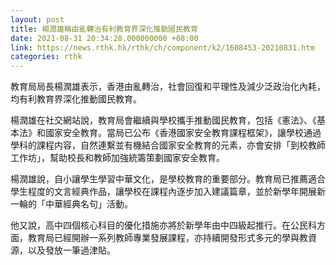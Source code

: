 ```yaml
---
layout: post
title: 楊潤雄稱由亂轉治有利教育界深化推動國民教育
date: 2021-08-31 20:34:28.000000000 +08:00
link: https://news.rthk.hk/rthk/ch/component/k2/1608453-20210831.htm
categories: rthk
---
```


教育局局長楊潤雄表示，香港由亂轉治，社會回復和平理性及減少泛政治化內耗，均有利教育界深化推動國民教育。

楊潤雄在社交網站說，教育局會繼續與學校攜手推動國民教育，包括《憲法》、《基本法》和國家安全教育。當局已公布《香港國家安全教育課程框架》，讓學校通過學科的課程内容，自然連繫並有機結合國家安全教育的元素，亦會安排「到校教師工作坊」，幫助校長和教師加強統籌策劃國家安全教育。 

楊潤雄說，自小讓學生學習中華文化，是學校教育的重要部分。教育局已推薦適合學生程度的文言經典作品，讓學校在課程內逐步加入建議篇章，並於新學年開展新一輪的「中華經典名句」活動。

他又說，高中四個核心科目的優化措施亦將於新學年由中四級起推行。在公民科方面，教育局已經開辦一系列教師專業發展課程，亦持續開發形式多元的學與教資源，以及發放一筆過津貼。
